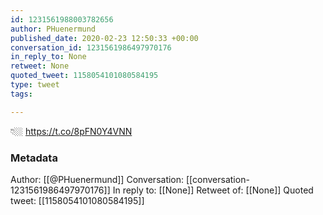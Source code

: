 ```yaml
---
id: 1231561988003782656
author: PHuenermund
published_date: 2020-02-23 12:50:33 +00:00
conversation_id: 1231561986497970176
in_reply_to: None
retweet: None
quoted_tweet: 1158054101080584195
type: tweet
tags:

---
```


👇🏼 https://t.co/8pFN0Y4VNN

### Metadata

Author: [[@PHuenermund]]
Conversation: [[conversation-1231561986497970176]]
In reply to: [[None]]
Retweet of: [[None]]
Quoted tweet: [[1158054101080584195]]
